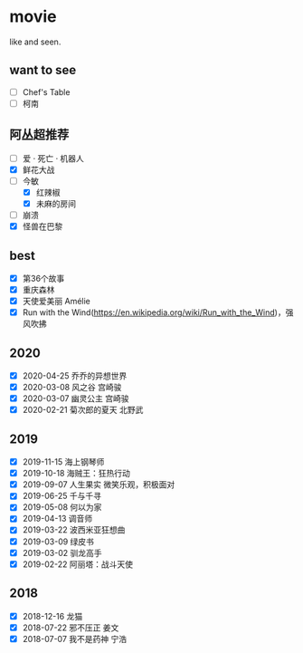 # movie

like and seen.

## want to see

- [ ] Chef's Table
- [ ] 柯南

## 阿丛超推荐

- [ ] 爱 · 死亡 · 机器人
- [x] 鲜花大战
- [ ] 今敏
  - [x] 红辣椒
  - [x] 未麻的房间
- [ ] 崩溃
- [x] 怪兽在巴黎

## best

- [x] 第36个故事
- [x] 重庆森林
- [x] 天使爱美丽 Amélie
- [x] Run with the Wind(https://en.wikipedia.org/wiki/Run_with_the_Wind)，强风吹拂

## 2020

- [x] 2020-04-25 乔乔的异想世界
- [x] 2020-03-08 风之谷 宫崎骏
- [x] 2020-03-07 幽灵公主 宫崎骏
- [x] 2020-02-21 菊次郎的夏天 北野武

## 2019

- [x] 2019-11-15 海上钢琴师
- [x] 2019-10-18 海贼王：狂热行动
- [x] 2019-09-07 人生果实
  微笑乐观，积极面对
- [x] 2019-06-25 千与千寻
- [x] 2019-05-08 何以为家
- [x] 2019-04-13 调音师
- [x] 2019-03-22 波西米亚狂想曲
- [x] 2019-03-09 绿皮书
- [x] 2019-03-02 驯龙高手
- [x] 2019-02-22 阿丽塔：战斗天使

## 2018

- [x] 2018-12-16 龙猫 
- [x] 2018-07-22 邪不压正 姜文
- [x] 2018-07-07 我不是药神 宁浩
